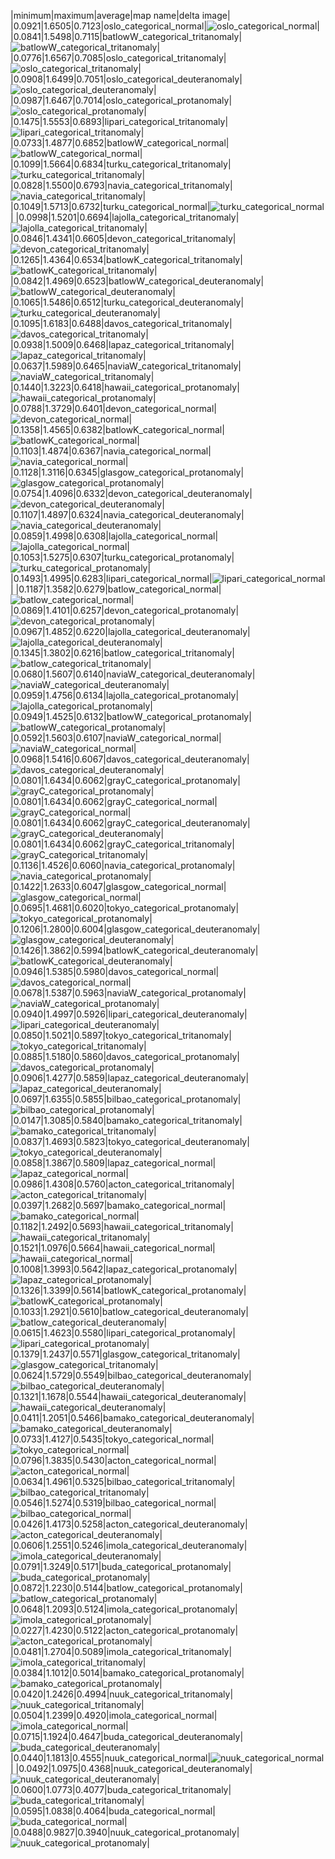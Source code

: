 |minimum|maximum|average|map name|delta image|
|0.0921|1.6505|0.7123|oslo_categorical_normal|![oslo_categorical_normal](range/oslo_categorical_normal.png)|
|0.0841|1.5498|0.7115|batlowW_categorical_tritanomaly|![batlowW_categorical_tritanomaly](range/batlowW_categorical_tritanomaly.png)|
|0.0776|1.6567|0.7085|oslo_categorical_tritanomaly|![oslo_categorical_tritanomaly](range/oslo_categorical_tritanomaly.png)|
|0.0908|1.6499|0.7051|oslo_categorical_deuteranomaly|![oslo_categorical_deuteranomaly](range/oslo_categorical_deuteranomaly.png)|
|0.0987|1.6467|0.7014|oslo_categorical_protanomaly|![oslo_categorical_protanomaly](range/oslo_categorical_protanomaly.png)|
|0.1475|1.5553|0.6893|lipari_categorical_tritanomaly|![lipari_categorical_tritanomaly](range/lipari_categorical_tritanomaly.png)|
|0.0733|1.4877|0.6852|batlowW_categorical_normal|![batlowW_categorical_normal](range/batlowW_categorical_normal.png)|
|0.1099|1.5664|0.6834|turku_categorical_tritanomaly|![turku_categorical_tritanomaly](range/turku_categorical_tritanomaly.png)|
|0.0828|1.5500|0.6793|navia_categorical_tritanomaly|![navia_categorical_tritanomaly](range/navia_categorical_tritanomaly.png)|
|0.1049|1.5713|0.6732|turku_categorical_normal|![turku_categorical_normal](range/turku_categorical_normal.png)|
|0.0998|1.5201|0.6694|lajolla_categorical_tritanomaly|![lajolla_categorical_tritanomaly](range/lajolla_categorical_tritanomaly.png)|
|0.0846|1.4341|0.6605|devon_categorical_tritanomaly|![devon_categorical_tritanomaly](range/devon_categorical_tritanomaly.png)|
|0.1265|1.4364|0.6534|batlowK_categorical_tritanomaly|![batlowK_categorical_tritanomaly](range/batlowK_categorical_tritanomaly.png)|
|0.0842|1.4969|0.6523|batlowW_categorical_deuteranomaly|![batlowW_categorical_deuteranomaly](range/batlowW_categorical_deuteranomaly.png)|
|0.1065|1.5486|0.6512|turku_categorical_deuteranomaly|![turku_categorical_deuteranomaly](range/turku_categorical_deuteranomaly.png)|
|0.1095|1.6183|0.6488|davos_categorical_tritanomaly|![davos_categorical_tritanomaly](range/davos_categorical_tritanomaly.png)|
|0.0938|1.5009|0.6468|lapaz_categorical_tritanomaly|![lapaz_categorical_tritanomaly](range/lapaz_categorical_tritanomaly.png)|
|0.0637|1.5989|0.6465|naviaW_categorical_tritanomaly|![naviaW_categorical_tritanomaly](range/naviaW_categorical_tritanomaly.png)|
|0.1440|1.3223|0.6418|hawaii_categorical_protanomaly|![hawaii_categorical_protanomaly](range/hawaii_categorical_protanomaly.png)|
|0.0788|1.3729|0.6401|devon_categorical_normal|![devon_categorical_normal](range/devon_categorical_normal.png)|
|0.1358|1.4565|0.6382|batlowK_categorical_normal|![batlowK_categorical_normal](range/batlowK_categorical_normal.png)|
|0.1103|1.4874|0.6367|navia_categorical_normal|![navia_categorical_normal](range/navia_categorical_normal.png)|
|0.1128|1.3116|0.6345|glasgow_categorical_protanomaly|![glasgow_categorical_protanomaly](range/glasgow_categorical_protanomaly.png)|
|0.0754|1.4096|0.6332|devon_categorical_deuteranomaly|![devon_categorical_deuteranomaly](range/devon_categorical_deuteranomaly.png)|
|0.1107|1.4897|0.6324|navia_categorical_deuteranomaly|![navia_categorical_deuteranomaly](range/navia_categorical_deuteranomaly.png)|
|0.0859|1.4998|0.6308|lajolla_categorical_normal|![lajolla_categorical_normal](range/lajolla_categorical_normal.png)|
|0.1053|1.5275|0.6307|turku_categorical_protanomaly|![turku_categorical_protanomaly](range/turku_categorical_protanomaly.png)|
|0.1493|1.4995|0.6283|lipari_categorical_normal|![lipari_categorical_normal](range/lipari_categorical_normal.png)|
|0.1187|1.3582|0.6279|batlow_categorical_normal|![batlow_categorical_normal](range/batlow_categorical_normal.png)|
|0.0869|1.4101|0.6257|devon_categorical_protanomaly|![devon_categorical_protanomaly](range/devon_categorical_protanomaly.png)|
|0.0967|1.4852|0.6220|lajolla_categorical_deuteranomaly|![lajolla_categorical_deuteranomaly](range/lajolla_categorical_deuteranomaly.png)|
|0.1345|1.3802|0.6216|batlow_categorical_tritanomaly|![batlow_categorical_tritanomaly](range/batlow_categorical_tritanomaly.png)|
|0.0680|1.5607|0.6140|naviaW_categorical_deuteranomaly|![naviaW_categorical_deuteranomaly](range/naviaW_categorical_deuteranomaly.png)|
|0.0959|1.4756|0.6134|lajolla_categorical_protanomaly|![lajolla_categorical_protanomaly](range/lajolla_categorical_protanomaly.png)|
|0.0949|1.4525|0.6132|batlowW_categorical_protanomaly|![batlowW_categorical_protanomaly](range/batlowW_categorical_protanomaly.png)|
|0.0592|1.5603|0.6107|naviaW_categorical_normal|![naviaW_categorical_normal](range/naviaW_categorical_normal.png)|
|0.0968|1.5416|0.6067|davos_categorical_deuteranomaly|![davos_categorical_deuteranomaly](range/davos_categorical_deuteranomaly.png)|
|0.0801|1.6434|0.6062|grayC_categorical_protanomaly|![grayC_categorical_protanomaly](range/grayC_categorical_protanomaly.png)|
|0.0801|1.6434|0.6062|grayC_categorical_normal|![grayC_categorical_normal](range/grayC_categorical_normal.png)|
|0.0801|1.6434|0.6062|grayC_categorical_deuteranomaly|![grayC_categorical_deuteranomaly](range/grayC_categorical_deuteranomaly.png)|
|0.0801|1.6434|0.6062|grayC_categorical_tritanomaly|![grayC_categorical_tritanomaly](range/grayC_categorical_tritanomaly.png)|
|0.1136|1.4526|0.6060|navia_categorical_protanomaly|![navia_categorical_protanomaly](range/navia_categorical_protanomaly.png)|
|0.1422|1.2633|0.6047|glasgow_categorical_normal|![glasgow_categorical_normal](range/glasgow_categorical_normal.png)|
|0.0695|1.4681|0.6020|tokyo_categorical_protanomaly|![tokyo_categorical_protanomaly](range/tokyo_categorical_protanomaly.png)|
|0.1206|1.2800|0.6004|glasgow_categorical_deuteranomaly|![glasgow_categorical_deuteranomaly](range/glasgow_categorical_deuteranomaly.png)|
|0.1426|1.3862|0.5994|batlowK_categorical_deuteranomaly|![batlowK_categorical_deuteranomaly](range/batlowK_categorical_deuteranomaly.png)|
|0.0946|1.5385|0.5980|davos_categorical_normal|![davos_categorical_normal](range/davos_categorical_normal.png)|
|0.0678|1.5387|0.5963|naviaW_categorical_protanomaly|![naviaW_categorical_protanomaly](range/naviaW_categorical_protanomaly.png)|
|0.0940|1.4997|0.5926|lipari_categorical_deuteranomaly|![lipari_categorical_deuteranomaly](range/lipari_categorical_deuteranomaly.png)|
|0.0850|1.5021|0.5897|tokyo_categorical_tritanomaly|![tokyo_categorical_tritanomaly](range/tokyo_categorical_tritanomaly.png)|
|0.0885|1.5180|0.5860|davos_categorical_protanomaly|![davos_categorical_protanomaly](range/davos_categorical_protanomaly.png)|
|0.0906|1.4277|0.5859|lapaz_categorical_deuteranomaly|![lapaz_categorical_deuteranomaly](range/lapaz_categorical_deuteranomaly.png)|
|0.0697|1.6355|0.5855|bilbao_categorical_protanomaly|![bilbao_categorical_protanomaly](range/bilbao_categorical_protanomaly.png)|
|0.0147|1.3085|0.5840|bamako_categorical_tritanomaly|![bamako_categorical_tritanomaly](range/bamako_categorical_tritanomaly.png)|
|0.0837|1.4693|0.5823|tokyo_categorical_deuteranomaly|![tokyo_categorical_deuteranomaly](range/tokyo_categorical_deuteranomaly.png)|
|0.0858|1.3867|0.5809|lapaz_categorical_normal|![lapaz_categorical_normal](range/lapaz_categorical_normal.png)|
|0.0986|1.4308|0.5760|acton_categorical_tritanomaly|![acton_categorical_tritanomaly](range/acton_categorical_tritanomaly.png)|
|0.0397|1.2682|0.5697|bamako_categorical_normal|![bamako_categorical_normal](range/bamako_categorical_normal.png)|
|0.1182|1.2492|0.5693|hawaii_categorical_tritanomaly|![hawaii_categorical_tritanomaly](range/hawaii_categorical_tritanomaly.png)|
|0.1521|1.0976|0.5664|hawaii_categorical_normal|![hawaii_categorical_normal](range/hawaii_categorical_normal.png)|
|0.1008|1.3993|0.5642|lapaz_categorical_protanomaly|![lapaz_categorical_protanomaly](range/lapaz_categorical_protanomaly.png)|
|0.1326|1.3399|0.5614|batlowK_categorical_protanomaly|![batlowK_categorical_protanomaly](range/batlowK_categorical_protanomaly.png)|
|0.1033|1.2921|0.5610|batlow_categorical_deuteranomaly|![batlow_categorical_deuteranomaly](range/batlow_categorical_deuteranomaly.png)|
|0.0615|1.4623|0.5580|lipari_categorical_protanomaly|![lipari_categorical_protanomaly](range/lipari_categorical_protanomaly.png)|
|0.1379|1.2437|0.5571|glasgow_categorical_tritanomaly|![glasgow_categorical_tritanomaly](range/glasgow_categorical_tritanomaly.png)|
|0.0624|1.5729|0.5549|bilbao_categorical_deuteranomaly|![bilbao_categorical_deuteranomaly](range/bilbao_categorical_deuteranomaly.png)|
|0.1321|1.1678|0.5544|hawaii_categorical_deuteranomaly|![hawaii_categorical_deuteranomaly](range/hawaii_categorical_deuteranomaly.png)|
|0.0411|1.2051|0.5466|bamako_categorical_deuteranomaly|![bamako_categorical_deuteranomaly](range/bamako_categorical_deuteranomaly.png)|
|0.0733|1.4127|0.5435|tokyo_categorical_normal|![tokyo_categorical_normal](range/tokyo_categorical_normal.png)|
|0.0796|1.3835|0.5430|acton_categorical_normal|![acton_categorical_normal](range/acton_categorical_normal.png)|
|0.0634|1.4961|0.5325|bilbao_categorical_tritanomaly|![bilbao_categorical_tritanomaly](range/bilbao_categorical_tritanomaly.png)|
|0.0546|1.5274|0.5319|bilbao_categorical_normal|![bilbao_categorical_normal](range/bilbao_categorical_normal.png)|
|0.0426|1.4173|0.5258|acton_categorical_deuteranomaly|![acton_categorical_deuteranomaly](range/acton_categorical_deuteranomaly.png)|
|0.0606|1.2551|0.5246|imola_categorical_deuteranomaly|![imola_categorical_deuteranomaly](range/imola_categorical_deuteranomaly.png)|
|0.0791|1.3249|0.5171|buda_categorical_protanomaly|![buda_categorical_protanomaly](range/buda_categorical_protanomaly.png)|
|0.0872|1.2230|0.5144|batlow_categorical_protanomaly|![batlow_categorical_protanomaly](range/batlow_categorical_protanomaly.png)|
|0.0648|1.2093|0.5124|imola_categorical_protanomaly|![imola_categorical_protanomaly](range/imola_categorical_protanomaly.png)|
|0.0227|1.4230|0.5122|acton_categorical_protanomaly|![acton_categorical_protanomaly](range/acton_categorical_protanomaly.png)|
|0.0481|1.2704|0.5089|imola_categorical_tritanomaly|![imola_categorical_tritanomaly](range/imola_categorical_tritanomaly.png)|
|0.0384|1.1012|0.5014|bamako_categorical_protanomaly|![bamako_categorical_protanomaly](range/bamako_categorical_protanomaly.png)|
|0.0420|1.2426|0.4994|nuuk_categorical_tritanomaly|![nuuk_categorical_tritanomaly](range/nuuk_categorical_tritanomaly.png)|
|0.0504|1.2399|0.4920|imola_categorical_normal|![imola_categorical_normal](range/imola_categorical_normal.png)|
|0.0715|1.1924|0.4647|buda_categorical_deuteranomaly|![buda_categorical_deuteranomaly](range/buda_categorical_deuteranomaly.png)|
|0.0440|1.1813|0.4555|nuuk_categorical_normal|![nuuk_categorical_normal](range/nuuk_categorical_normal.png)|
|0.0492|1.0975|0.4368|nuuk_categorical_deuteranomaly|![nuuk_categorical_deuteranomaly](range/nuuk_categorical_deuteranomaly.png)|
|0.0600|1.0773|0.4077|buda_categorical_tritanomaly|![buda_categorical_tritanomaly](range/buda_categorical_tritanomaly.png)|
|0.0595|1.0838|0.4064|buda_categorical_normal|![buda_categorical_normal](range/buda_categorical_normal.png)|
|0.0488|0.9827|0.3940|nuuk_categorical_protanomaly|![nuuk_categorical_protanomaly](range/nuuk_categorical_protanomaly.png)|